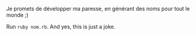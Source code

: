 Je promets de développer ma paresse,
en générant des noms pour tout le monde ;)

Run `ruby nom.rb`. And yes, this is just a joke.

